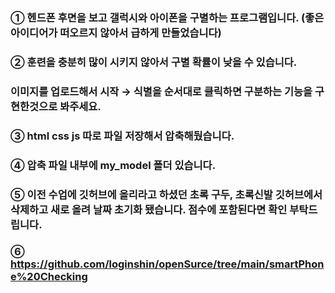 ### ①  헨드폰 후면을 보고 갤럭시와 아이폰을 구별하는 프로그램입니다. (좋은 아이디어가 떠오르지 않아서 급하게 만들었습니다)
### ②  훈련을 충분히 많이 시키지 않아서 구별 확률이 낮을 수 있습니다.
### 이미지를 업로드해서 시작 → 식별을 순서대로 클릭하면 구분하는 기능을 구현한것으로 봐주세요.
### ③  html css js 따로 파일 저장해서 압축해뒀습니다.
###  ④  압축 파일 내부에 my_model 폴더 있습니다.
### ⑤ 이전 수업에 깃허브에 올리라고 하셨던 초록 구두, 초록신발 깃허브에서 삭제하고 새로 올려 날짜 초기화 됐습니다. 점수에 포함된다면 확인 부탁드립니다.
### ⑥ https://github.com/loginshin/openSurce/tree/main/smartPhone%20Checking